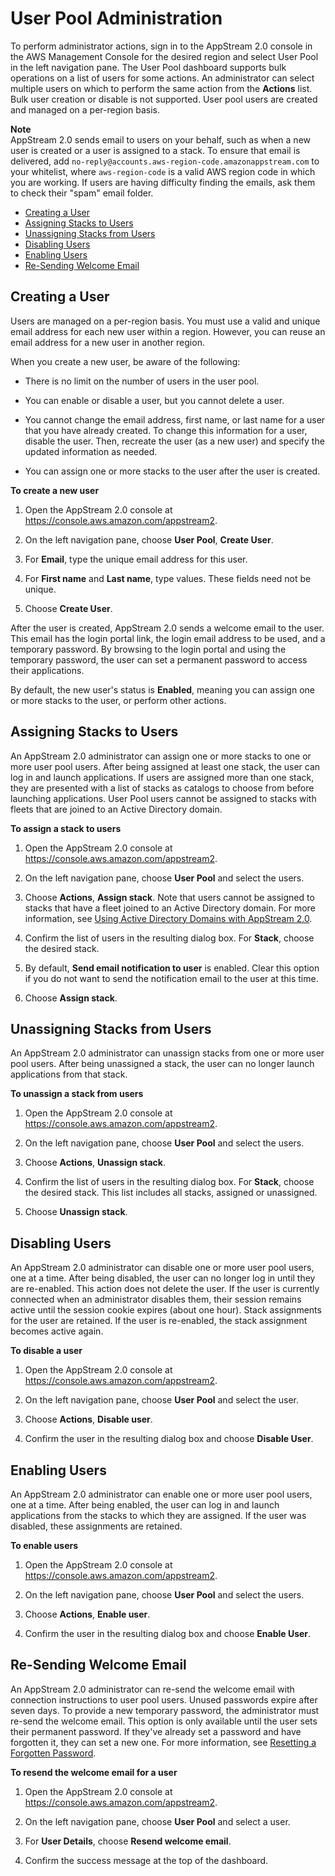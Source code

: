 # User Pool Administration<a name="user-pool-admin"></a>

To perform administrator actions, sign in to the AppStream 2\.0 console in the AWS Management Console for the desired region and select User Pool in the left navigation pane\. The User Pool dashboard supports bulk operations on a list of users for some actions\. An administrator can select multiple users on which to perform the same action from the **Actions** list\. Bulk user creation or disable is not supported\. User pool users are created and managed on a per\-region basis\.

**Note**  
AppStream 2\.0 sends email to users on your behalf, such as when a new user is created or a user is assigned to a stack\. To ensure that email is delivered, add `no-reply@accounts.aws-region-code.amazonappstream.com` to your whitelist, where `aws-region-code` is a valid AWS region code in which you are working\. If users are having difficulty finding the emails, ask them to check their "spam" email folder\.


+ [Creating a User](#user-pool-admin-create)
+ [Assigning Stacks to Users](#user-pool-admin-assigning)
+ [Unassigning Stacks from Users](#user-pool-admin-unassigning)
+ [Disabling Users](#user-pool-admin-disabling)
+ [Enabling Users](#user-pool-admin-enabling)
+ [Re\-Sending Welcome Email](#user-pool-admin-email)

## Creating a User<a name="user-pool-admin-create"></a>

Users are managed on a per\-region basis\. You must use a valid and unique email address for each new user within a region\. However, you can reuse an email address for a new user in another region\.

When you create a new user, be aware of the following:

+ There is no limit on the number of users in the user pool\. 

+ You can enable or disable a user, but you cannot delete a user\.

+ You cannot change the email address, first name, or last name for a user that you have already created\. To change this information for a user, disable the user\. Then, recreate the user \(as a new user\) and specify the updated information as needed\. 

+ You can assign one or more stacks to the user after the user is created\.

**To create a new user**

1. Open the AppStream 2\.0 console at [https://console\.aws\.amazon\.com/appstream2](https://console.aws.amazon.com/appstream2)\.

1. On the left navigation pane, choose **User Pool**, **Create User**\.

1. For **Email**, type the unique email address for this user\.

1. For **First name** and **Last name**, type values\. These fields need not be unique\.

1. Choose **Create User**\.

After the user is created, AppStream 2\.0 sends a welcome email to the user\. This email has the login portal link, the login email address to be used, and a temporary password\. By browsing to the login portal and using the temporary password, the user can set a permanent password to access their applications\. 

By default, the new user's status is **Enabled**, meaning you can assign one or more stacks to the user, or perform other actions\.

## Assigning Stacks to Users<a name="user-pool-admin-assigning"></a>

An AppStream 2\.0 administrator can assign one or more stacks to one or more user pool users\. After being assigned at least one stack, the user can log in and launch applications\. If users are assigned more than one stack, they are presented with a list of stacks as catalogs to choose from before launching applications\. User Pool users cannot be assigned to stacks with fleets that are joined to an Active Directory domain\.

**To assign a stack to users**

1. Open the AppStream 2\.0 console at [https://console\.aws\.amazon\.com/appstream2](https://console.aws.amazon.com/appstream2)\.

1. On the left navigation pane, choose **User Pool** and select the users\.

1. Choose **Actions**, **Assign stack**\. Note that users cannot be assigned to stacks that have a fleet joined to an Active Directory domain\. For more information, see [Using Active Directory Domains with AppStream 2\.0](active-directory.md)\.

1. Confirm the list of users in the resulting dialog box\. For **Stack**, choose the desired stack\.

1. By default, **Send email notification to user** is enabled\. Clear this option if you do not want to send the notification email to the user at this time\.

1. Choose **Assign stack**\.

## Unassigning Stacks from Users<a name="user-pool-admin-unassigning"></a>

An AppStream 2\.0 administrator can unassign stacks from one or more user pool users\. After being unassigned a stack, the user can no longer launch applications from that stack\.

**To unassign a stack from users**

1. Open the AppStream 2\.0 console at [https://console\.aws\.amazon\.com/appstream2](https://console.aws.amazon.com/appstream2)\.

1. On the left navigation pane, choose **User Pool** and select the users\.

1. Choose **Actions**, **Unassign stack**\.

1. Confirm the list of users in the resulting dialog box\. For **Stack**, choose the desired stack\. This list includes all stacks, assigned or unassigned\.

1. Choose **Unassign stack**\.

## Disabling Users<a name="user-pool-admin-disabling"></a>

An AppStream 2\.0 administrator can disable one or more user pool users, one at a time\. After being disabled, the user can no longer log in until they are re\-enabled\. This action does not delete the user\. If the user is currently connected when an administrator disables them, their session remains active until the session cookie expires \(about one hour\)\. Stack assignments for the user are retained\. If the user is re\-enabled, the stack assignment becomes active again\.

**To disable a user**

1. Open the AppStream 2\.0 console at [https://console\.aws\.amazon\.com/appstream2](https://console.aws.amazon.com/appstream2)\.

1. On the left navigation pane, choose **User Pool** and select the user\.

1. Choose **Actions**, **Disable user**\.

1. Confirm the user in the resulting dialog box and choose **Disable User**\.

## Enabling Users<a name="user-pool-admin-enabling"></a>

An AppStream 2\.0 administrator can enable one or more user pool users, one at a time\. After being enabled, the user can log in and launch applications from the stacks to which they are assigned\. If the user was disabled, these assignments are retained\.

**To enable users**

1. Open the AppStream 2\.0 console at [https://console\.aws\.amazon\.com/appstream2](https://console.aws.amazon.com/appstream2)\.

1. On the left navigation pane, choose **User Pool** and select the users\.

1. Choose **Actions**, **Enable user**\.

1. Confirm the user in the resulting dialog box and choose **Enable User**\.

## Re\-Sending Welcome Email<a name="user-pool-admin-email"></a>

An AppStream 2\.0 administrator can re\-send the welcome email with connection instructions to user pool users\. Unused passwords expire after seven days\. To provide a new temporary password, the administrator must re\-send the welcome email\. This option is only available until the user sets their permanent password\. If they've already set a password and have forgotten it, they can set a new one\. For more information, see [Resetting a Forgotten Password](user-pool.md#user-pool-end-user-reset-password)\.

**To resend the welcome email for a user**

1. Open the AppStream 2\.0 console at [https://console\.aws\.amazon\.com/appstream2](https://console.aws.amazon.com/appstream2)\.

1. On the left navigation pane, choose **User Pool** and select a user\.

1. For **User Details**, choose **Resend welcome email**\.

1. Confirm the success message at the top of the dashboard\.